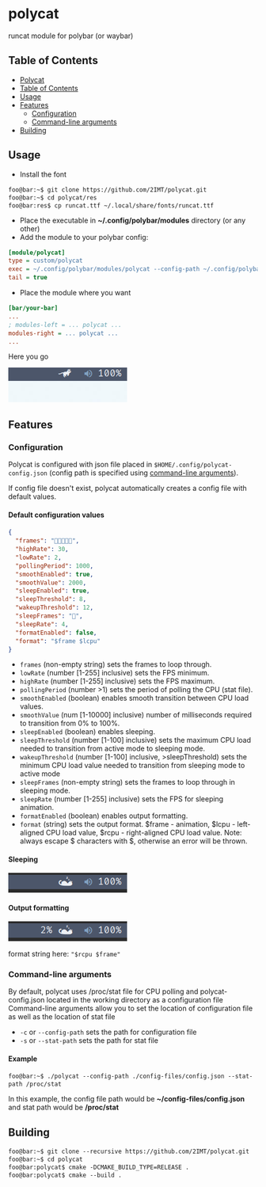 # polycat <a id="polycat"></a>

runcat module for polybar (or waybar)

## Table of Contents <a id="table-of-contents"></a>

- [Polycat](#polycat)
- [Table of Contents](#table-of-contents)
- [Usage](#usage)
- [Features](#features)
  - [Configuration](#features-configuration)
  - [Command-line arguments](#features-arguments)
- [Building](#building)

## Usage <a id="usage"></a>

- Install the font

```console
foo@bar:~$ git clone https://github.com/2IMT/polycat.git
foo@bar:~$ cd polycat/res
foo@bar:res$ cp runcat.ttf ~/.local/share/fonts/runcat.ttf
```

- Place the executable in **~/.config/polybar/modules** directory (or any other)
- Add the module to your polybar config:

```ini
[module/polycat]
type = custom/polycat
exec = ~/.config/polybar/modules/polycat --config-path ~/.config/polybar/modules/polycat-config.json
tail = true
```

- Place the module where you want

```ini
[bar/your-bar]
...
; modules-left = ... polycat ...
modules-right = ... polycat ...
...
```

Here you go

![polycat demo animation](res/polycat-demo.gif)

## Features <a id="features"></a>

### Configuration <a id="features-configuration"></a>

Polycat is configured with json file placed in `$HOME/.config/polycat-config.json` (config path is specified using [command-line arguments](#features-arguments)).

If config file doesn't exist, polycat automatically creates a config file with default values.

#### Default configuration values

```json
{
  "frames": "",
  "highRate": 30,
  "lowRate": 2,
  "pollingPeriod": 1000,
  "smoothEnabled": true,
  "smoothValue": 2000,
  "sleepEnabled": true,
  "sleepThreshold": 8,
  "wakeupThreshold": 12,
  "sleepFrames": "",
  "sleepRate": 4,
  "formatEnabled": false,
  "format": "$frame $lcpu"
}
```

- `frames` (non-empty string)
  sets the frames to loop through.
- `lowRate` (number [1-255] inclusive)
  sets the FPS minimum.
- `highRate` (number [1-255] inclusive)
  sets the FPS maximum.
- `pollingPeriod` (number >1)
  sets the period of polling the CPU (stat file).
- `smoothEnabled` (boolean)
  enables smooth transition between CPU load values.
- `smoothValue` (num [1-10000] inclusive)
  number of milliseconds required to transition from 0% to 100%.
- `sleepEnabled` (boolean)
  enables sleeping.
- `sleepThreshold` (number [1-100] inclusive)
  sets the maximum CPU load needed to transition from active mode to sleeping mode.
- `wakeupThreshold` (number [1-100] inclusive, >sleepThreshold)
  sets the minimum CPU load value needed to transition from sleeping mode to active mode
- `sleepFrames` (non-empty string)
  sets the frames to loop through in sleeping mode.
- `sleepRate` (number [1-255] inclusive)
  sets the FPS for sleeping animation.
- `formatEnabled` (boolean)
  enables output formatting.
- `format` (string)
  sets the output format. $frame - animation, $lcpu - left-aligned CPU load value, $rcpu - right-aligned CPU load value.
  Note: always escape $ characters with $, otherwise an error will be thrown.

#### Sleeping

![polycat sleeping demo animation](res/polycat-sleeping-demo.gif)

#### Output formatting

![polycat formatting demo animation](res/polycat-formatting-demo.gif)

format string here: `"$rcpu $frame"`

### Command-line arguments <a id="features-arguments"></a>

By default, polycat uses /proc/stat file for CPU polling and polycat-config.json located in the working directory as a configuration file
Command-line arguments allow you to set the location of configuration file as well as the location of stat file

- `-c` or `--config-path` sets the path for configuration file
- `-s` or `--stat-path` sets the path for stat file

#### Example

```console
foo@bar:~$ ./polycat --config-path ./config-files/config.json --stat-path /proc/stat
```

In this example, the config file path would be **~/config-files/config.json** and stat path would be **/proc/stat**

## Building <a id="building"></a>

```console
foo@bar:~$ git clone --recursive https://github.com/2IMT/polycat.git
foo@bar:~$ cd polycat
foo@bar:polycat$ cmake -DCMAKE_BUILD_TYPE=RELEASE .
foo@bar:polycat$ cmake --build .
```
